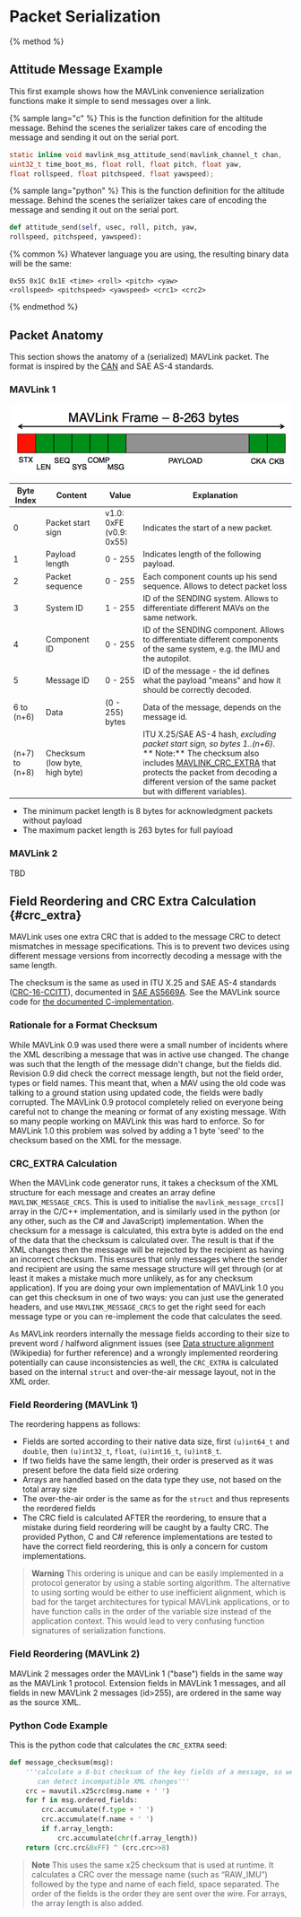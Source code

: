 # Packet Serialization

{% method %}
## Attitude Message Example

This first example shows how the MAVLink convenience serialization functions make it simple to send messages over a link.

{% sample lang="c" %}
This is the function definition for the altitude message. Behind the scenes the serializer takes care of encoding the message and sending it out on the serial port.

```c
static inline void mavlink_msg_attitude_send(mavlink_channel_t chan,
uint32_t time_boot_ms, float roll, float pitch, float yaw,
float rollspeed, float pitchspeed, float yawspeed);

```

{% sample lang="python" %}
This is the function definition for the altitude message. Behind the scenes the serializer takes care of encoding the message and sending it out on the serial port.

```python
def attitude_send(self, usec, roll, pitch, yaw,
rollspeed, pitchspeed, yawspeed):
```

{% common %}
Whatever language you are using, the resulting binary data will be the same:

```
0x55 0x1C 0x1E <time> <roll> <pitch> <yaw>
<rollspeed> <pitchspeed> <yawspeed> <crc1> <crc2>
```
{% endmethod %}

## Packet Anatomy

This section shows the anatomy of a (serialized) MAVLink packet.
The format is inspired by the [CAN](https://en.wikipedia.org/wiki/CAN_bus) and SAE AS-4 standards.

### MAVLink 1

![MAVLink packet](../../assets/packets/packet_mavlink_v1.png)


Byte Index | Content | Value | Explanation
--- | --- | --- | ---
0 | Packet start sign | v1.0: 0xFE (v0.9: 0x55) | Indicates the start of a new packet.
1 | Payload length    | 0 - 255                 | Indicates length of the following payload.
2 | Packet sequence   | 0 - 255                 | Each component counts up his send sequence. Allows to detect packet loss
3 | System ID         | 1 - 255                 | ID of the SENDING system. Allows to differentiate different MAVs on the same network.
4 | Component ID      | 0 - 255                 | ID of the SENDING component. Allows to differentiate different components of the same system, e.g. the IMU and the autopilot. 
5 | Message ID        | 0 - 255                 | ID of the message - the id defines what the payload "means" and how it should be correctly decoded.
6 to (n+6) | Data     | (0 - 255) bytes         | Data of the message, depends on the message id.
(n+7) to (n+8) | Checksum (low byte, high byte) | | ITU X.25/SAE AS-4 hash, *excluding packet start sign, so bytes 1..(n+6)*. <br>** Note:** The checksum also includes [MAVLINK_CRC_EXTRA](#crc_extra) that protects the packet from decoding a different version of the same packet but with different variables).

* The minimum packet length is 8 bytes for acknowledgment packets without payload
* The maximum packet length is 263 bytes for full payload

### MAVLink 2

TBD


## Field Reordering and CRC Extra Calculation {#crc_extra}

MAVLink uses one extra CRC that is added to the message CRC to detect mismatches in message specifications. This is to prevent two devices using different message versions from incorrectly decoding a message with the same length.

The checksum is the same as used in ITU X.25 and SAE AS-4 standards ([CRC-16-CCITT](https://en.wikipedia.org/wiki/Cyclic_redundancy_check#Polynomial_representations_of_cyclic_redundancy_checks)), documented in [SAE AS5669A](http://www.sae.org/servlets/productDetail?PROD_TYP=STD&PROD_CD=AS5669A). See the MAVLink source code for [the documented C-implementation](https://github.com/mavlink/c_library_v1/blob/master/checksum.h).


### Rationale for a Format Checksum

While MAVLink 0.9 was used there were a small number of incidents where the XML describing a message that was in active use changed. The change was such that the length of the message didn't change, but the fields did. Revision 0.9 did check the correct message length, but not the field order, types or field names. This meant that, when a MAV using the old code was talking to a ground station using updated code, the fields were badly corrupted. The MAVLink 0.9 protocol completely relied on everyone being careful not to change the meaning or format of any existing message. With so many people working on MAVLink this was hard to enforce. So for MAVLink 1.0 this problem was solved by adding a 1 byte 'seed' to the checksum based on the XML for the message.


### CRC_EXTRA Calculation

When the MAVLink code generator runs, it takes a checksum of the XML structure for each message and creates an array define `MAVLINK_MESSAGE_CRCS`. This is used to initialise the `mavlink_message_crcs[]` array in the C/C++ implementation, and is similarly used in the python (or any other, such as the C# and JavaScript) implementation. When the checksum for a message is calculated, this extra byte is added on the end of the data that the checksum is calculated over. The result is that if the XML changes then the message will be rejected by the recipient as having an incorrect checksum. This ensures that only messages where the sender and recipient are using the same message structure will get through (or at least it makes a mistake much more unlikely, as for any checksum application). If you are doing your own implementation of MAVLink 1.0 you can get this checksum in one of two ways: you can just use the generated headers, and use `MAVLINK_MESSAGE_CRCS` to get the right seed for each message type or you can re-implement the code that calculates the seed.

As MAVLink reorders internally the message fields according to their size to prevent word / halfword alignment issues (see [Data structure alignment](http://en.wikipedia.org/wiki/Data%20structure%20alignment) (Wikipedia) for further reference) and a wrongly implemented reordering potentially can cause inconsistencies as well, the `CRC_EXTRA` is calculated based on the internal `struct` and over-the-air message layout, not in the XML order.


### Field Reordering (MAVLink 1)

The reordering happens as follows:

* Fields are sorted according to their native data size, first `(u)int64_t` and `double`, then `(u)int32_t`, `float`, `(u)int16_t`, `(u)int8_t`.
* If two fields have the same length, their order is preserved as it was present before the data field size ordering
* Arrays are handled based on the data type they use, not based on the total array size
* The over-the-air order is the same as for the `struct` and thus represents the reordered fields
* The CRC field is calculated AFTER the reordering, to ensure that a mistake during field reordering will be caught by a faulty CRC. The provided Python, C and C# reference implementations are tested to have the correct field reordering, this is only a concern for custom implementations.

> **Warning** This ordering is unique and can be easily implemented in a protocol generator by using a stable sorting algorithm. The alternative to using sorting would be either to use inefficient alignment, which is bad for the target architectures for typical MAVLink applications, or to have function calls in the order of the variable size instead of the application context. This would lead to very confusing function signatures of serialization functions.


### Field Reordering (MAVLink 2)

MAVLink 2 messages order the MAVLink 1 ("base") fields in the same way as the MAVLink 1 protocol. Extension fields in MAVLink 1 messages, and all fields in new MAVLink 2 messages (id>255), are ordered in the same way as the source XML.

<!-- FYI: Field ordering is in pymavlink/generator/mavparse.py - see https://github.com/mavlink/mavlink-devguide/pull/27#issuecomment-349215965 for info -->


### Python Code Example

This is the python code that calculates the `CRC_EXTRA` seed:

```python
def message_checksum(msg):
    '''calculate a 8-bit checksum of the key fields of a message, so we
       can detect incompatible XML changes'''
    crc = mavutil.x25crc(msg.name + ' ')
    for f in msg.ordered_fields:
        crc.accumulate(f.type + ' ')
        crc.accumulate(f.name + ' ')
        if f.array_length:
            crc.accumulate(chr(f.array_length))
    return (crc.crc&0xFF) ^ (crc.crc>>8) 
```

> **Note** This uses the same x25 checksum that is used at runtime. It calculates a CRC over the message name (such as “RAW_IMU”) followed by the type and name of each field, space separated. The order of the fields is the order they are sent over the wire. For arrays, the array length is also added.

